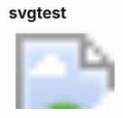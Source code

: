 # svgtest

<svg width="760" height="200" xmlns="http://www.w3.org/2000/svg">
  <image x="" y="0" width="200" height="200" style="" transform="matrix(1, 0, 0, 1, 0, 0)" href="https://avatars.githubusercontent.com/u/128299119?s=200&v=4">
  <text style="fill: rgb(51, 51, 51); font-family: Arial, sans-serif; font-size: 18px; white-space: pre;" transform="matrix(1, 0, 0, 1, 340, 0)"><tspan x="99.68" y="29.851">Table of contents</tspan><tspan x="99.68" dy="1em">​</tspan><tspan> • Background</tspan><tspan x="99.68" dy="1em">​</tspan><tspan> • Recent employment history</tspan><tspan x="99.68" dy="1em">​</tspan><tspan> • Portfolio</tspan><tspan x="99.68" dy="1em">​</tspan><tspan> • Organizations</tspan><tspan x="99.68" dy="1em">​</tspan><tspan> • Links</tspan></text>
</svg>
